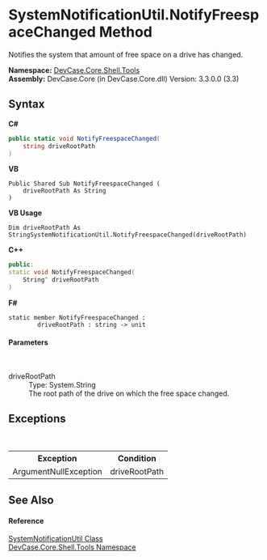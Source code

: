 # SystemNotificationUtil.NotifyFreespaceChanged Method 
 

Notifies the system that amount of free space on a drive has changed.

**Namespace:**&nbsp;<a href="N_DevCase_Core_Shell_Tools">DevCase.Core.Shell.Tools</a><br />**Assembly:**&nbsp;DevCase.Core (in DevCase.Core.dll) Version: 3.3.0.0 (3.3)

## Syntax

**C#**<br />
``` C#
public static void NotifyFreespaceChanged(
	string driveRootPath
)
```

**VB**<br />
``` VB
Public Shared Sub NotifyFreespaceChanged ( 
	driveRootPath As String
)
```

**VB Usage**<br />
``` VB Usage
Dim driveRootPath As StringSystemNotificationUtil.NotifyFreespaceChanged(driveRootPath)
```

**C++**<br />
``` C++
public:
static void NotifyFreespaceChanged(
	String^ driveRootPath
)
```

**F#**<br />
``` F#
static member NotifyFreespaceChanged : 
        driveRootPath : string -> unit 

```


#### Parameters
&nbsp;<dl><dt>driveRootPath</dt><dd>Type: System.String<br />The root path of the drive on which the free space changed.</dd></dl>

## Exceptions
&nbsp;<table><tr><th>Exception</th><th>Condition</th></tr><tr><td>ArgumentNullException</td><td>driveRootPath</td></tr></table>

## See Also


#### Reference
<a href="T_DevCase_Core_Shell_Tools_SystemNotificationUtil">SystemNotificationUtil Class</a><br /><a href="N_DevCase_Core_Shell_Tools">DevCase.Core.Shell.Tools Namespace</a><br />